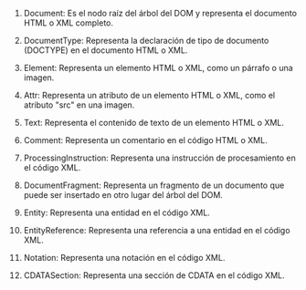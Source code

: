 1. Document: Es el nodo raíz del árbol del DOM y representa el documento HTML o XML completo.

2. DocumentType: Representa la declaración de tipo de documento (DOCTYPE) en el documento HTML o XML.

3. Element: Representa un elemento HTML o XML, como un párrafo o una imagen.

4. Attr: Representa un atributo de un elemento HTML o XML, como el atributo "src" en una imagen.

5. Text: Representa el contenido de texto de un elemento HTML o XML.

6. Comment: Representa un comentario en el código HTML o XML.

7. ProcessingInstruction: Representa una instrucción de procesamiento en el código XML.

8. DocumentFragment: Representa un fragmento de un documento que puede ser insertado en otro lugar del árbol del DOM.

9. Entity: Representa una entidad en el código XML.

10. EntityReference: Representa una referencia a una entidad en el código XML.

11. Notation: Representa una notación en el código XML.

12. CDATASection: Representa una sección de CDATA en el código XML.